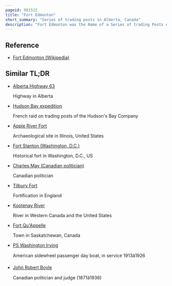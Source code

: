 ```yaml
---
pageid: 981522
title: "Fort Edmonton"
short_summary: "Series of trading posts in Alberta, Canada"
description: "Fort Edmonton was the Name of a Series of trading Posts of the Hudson's Bay Company from 1795 to 1914 which were all located on the north Bank of the north Saskatchewan River in what is now central alberta Canada. It was one of the last Points on the Carlton Trail, the main Overland Route for Metis Freighters between the Red River Colony and the Points west and was an important Stop on the York Factory Express Route between London, via Hudson Bay, and Fort Vancouver in the Columbia District. It also was a Connection to the Great Northland, as it was situated relatively close to the Athabasca River whose Waters flow into the Mackenzie River and the Arctic Ocean. Located on the farthest North of the major Rivers flowing to the Hudson Bay and the Hbc's Shipping Posts there, Edmonton was for a Time the Southernmost of the Hbc's Forts."
---
```


## Reference

- [Fort Edmonton (Wikipedia)](https://en.wikipedia.org/?curid=981522)

## Similar TL;DR

- [Alberta Highway 63](/tldr/en/alberta-highway-63)

  Highway in Alberta

- [Hudson Bay expedition](/tldr/en/hudson-bay-expedition)

  French raid on trading posts of the Hudson's Bay Company

- [Apple River Fort](/tldr/en/apple-river-fort)

  Archaeological site in Illinois, United States

- [Fort Stanton (Washington, D.C.)](/tldr/en/fort-stanton-washington-dc)

  Historical fort in Washington, D.C., US

- [Charles May (Canadian politician)](/tldr/en/charles-may-canadian-politician)

  Canadian politician

- [Tilbury Fort](/tldr/en/tilbury-fort)

  Fortification in England

- [Kootenay River](/tldr/en/kootenay-river)

  River in Western Canada and the United States

- [Fort Qu'Appelle](/tldr/en/fort-quappelle)

  Town in Saskatchewan, Canada

- [PS Washington Irving](/tldr/en/ps-washington-irving)

  American sidewheel passenger day boat, in service 1913â1926

- [John Robert Boyle](/tldr/en/john-robert-boyle)

  Canadian politician and judge (1871â1936)
